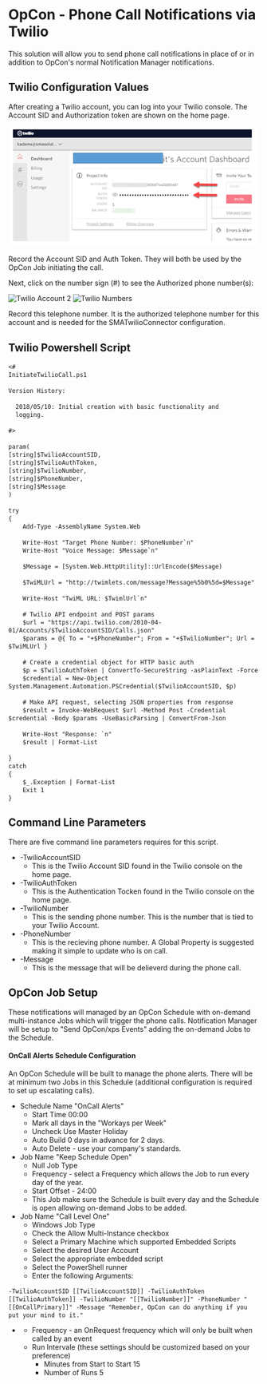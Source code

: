 
<link id="linkstyle" rel='stylesheet' href='style.css'/>


OpCon - Phone Call Notifications via Twilio
===========

This solution will allow you to send phone call notifications in place of or in addition to OpCon's normal Notification Manager notifications.

## Twilio Configuration Values <a name="TwilioConfiguration"></a>

After creating a Twilio account, you can log into your Twilio console.  The Account SID and Authorization token are shown on the home page.

![Twilio Account](/img/TwilioAccount.png)

Record the Account SID and Auth Token. They will both be used by the OpCon Job initiating the call.

Next, click on the number sign (#) to see the Authorized phone number(s):

![Twilio Account 2](/img/TwilioAccounts2.png)
![Twilio Numbers](/img/TwilioNumbers.png)

Record this telephone number.  It is the authorized telephone number for this account and is needed for the SMATwilioConnector configuration. 

## Twilio Powershell Script <a name="TwilioScript"></a>

```
<#
InitiateTwilioCall.ps1

Version History:

  2018/05/10: Initial creation with basic functionality and 
  logging.                                                   
                                                             
#>

param(
[string]$TwilioAccountSID,
[string]$TwilioAuthToken,
[string]$TwilioNumber,
[string]$PhoneNumber,
[string]$Message
)

try
{
    Add-Type -AssemblyName System.Web

    Write-Host "Target Phone Number: $PhoneNumber`n"
    Write-Host "Voice Message: $Message`n"

    $Message = [System.Web.HttpUtility]::UrlEncode($Message)

    $TwiMLUrl = "http://twimlets.com/message?Message%5b0%5d=$Message"

    Write-Host "TwiML URL: $TwimlUrl`n"

    # Twilio API endpoint and POST params
    $url = "https://api.twilio.com/2010-04-01/Accounts/$TwilioAccountSID/Calls.json"
    $params = @{ To = "+$PhoneNumber"; From = "+$TwilioNumber"; Url = $TwiMLUrl }

    # Create a credential object for HTTP basic auth
    $p = $TwilioAuthToken | ConvertTo-SecureString -asPlainText -Force
    $credential = New-Object System.Management.Automation.PSCredential($TwilioAccountSID, $p)

    # Make API request, selecting JSON properties from response
    $result = Invoke-WebRequest $url -Method Post -Credential $credential -Body $params -UseBasicParsing | ConvertFrom-Json

    Write-Host "Response: `n"
    $result | Format-List

}
catch
{
    $_.Exception | Format-List
    Exit 1
}
```

## Command Line Parameters <a name="CommandLine"></a>
There are five command line parameters requires for this script.
* -TwilioAccountSID
	* This is the Twilio Account SID found in the Twilio console on the home page.
* -TwilioAuthToken
	* This is the Authentication Tocken found in the Twilio console on the home page.
* -TwilioNumber
	* This is the sending phone number. This is the number that is tied to your Twilio Account.
* -PhoneNumber
	* This is the recieving phone number. A Global Property is suggested making it simple to update who is on call.
* -Message
	* This is the message that will be delieverd during the phone call.

## OpCon Job Setup <a name="JobSetup"></a>
These notifications will managed by an OpCon Schedule with on-demand multi-instance Jobs which will trigger the phone calls. Notification Manager will be setup to "Send OpCon/xps Events" adding the on-demand Jobs to the Schedule.

#### OnCall Alerts Schedule Configuration <a name="OnCallJobs"></a>
An OpCon Schedule will be built to manage the phone alerts. There will be at minimum two Jobs in this Schedule (additional configuration is required to set up escalating calls).
* Schedule Name "OnCall Alerts"
	* Start Time 00:00
	* Mark all days in the "Workays per Week"
	* Uncheck Use Master Holiday
	* Auto Build 0 days in advance for 2 days.
	* Auto Delete - use your company's standards.
* Job Name "Keep Schedule Open"
	* Null Job Type
	* Frequency - select a Frequency which allows the Job to run every day of the year.
	* Start Offset - 24:00
	* This Job make sure the Schedule is built every day and the Schedule is open allowing on-demand Jobs to be added.
* Job Name "Call Level One"
	* Windows Job Type
	* Check the Allow Multi-Instance checkbox
	* Select a Primary Machine which supported Embedded Scripts
	* Select the desired User Account
	* Select the appropriate embedded script
	* Select the PowerShell runner
	* Enter the following Arguments:
```
-TwilioAccountSID [[TwilioAccountSID]] -TwilioAuthToken [[TwilioAuthToken]] -TwilioNumber "[[TwilioNumber]]" -PhoneNumber "[[OnCallPrimary]]" -Message "Remember, OpCon can do anything if you put your mind to it."
```
*
	* Frequency - an OnRequest frequency which will only be built when called by an event
	* Run Intervale (these settings should be customized based on your preference)
		* Minutes from Start to Start 15
		* Number of Runs 5

